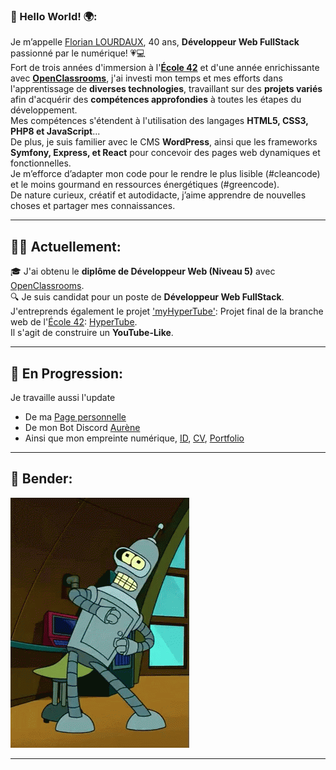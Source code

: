 ###		👋 Hello World! 🌍:  
Je m’appelle [Florian LOURDAUX](https://flourdau.github.io/flourdau), 40 ans, **Développeur Web FullStack** passionné par le numérique! 💗💻  
Fort de trois années d'immersion à l'**[École 42](https://42.fr/)** et d'une année enrichissante avec **[OpenClassrooms](https://openclassrooms.com/)**, j'ai investi mon temps et mes efforts dans l'apprentissage de **diverses technologies**, travaillant sur des **projets variés** afin d'acquérir des **compétences approfondies** à toutes les étapes du développement.  
Mes compétences s'étendent à l'utilisation des langages **HTML5, CSS3, PHP8 et JavaScript**...  
De plus, je suis familier avec le CMS **WordPress**, ainsi que les frameworks **Symfony, Express, et React** pour concevoir des pages web dynamiques et fonctionnelles.  
Je m’efforce d’adapter mon code pour le rendre le plus lisible (#cleancode) et le moins gourmand en ressources énergétiques (#greencode).  
De nature curieux, créatif et autodidacte, j’aime apprendre de nouvelles choses et partager mes connaissances.  
___  

##		👩‍💻 Actuellement:  
🎓 J'ai obtenu le **diplôme de Développeur Web (Niveau 5)** avec [OpenClassrooms](https://openclassrooms.com/).   
🔍 Je suis candidat pour un poste de **Développeur Web FullStack**.  
J'entreprends également le projet ['myHyperTube'](https://github.com/flourdau/myHyperTube/): Projet final de la branche web de l'[École 42](https://42.fr/): [HyperTube](https://github.com/flourdau/myHyperTube/blob/main/hypertube.fr.pdf).  
Il s'agit de construire un **YouTube-Like**.  
___  

##     🚧 En Progression:  
Je travaille aussi l'update  
- De ma [Page personnelle](https://github.com/flourdau/positive-link.net)
- De mon Bot Discord [Aurène](https://github.com/flourdau/aureneBotDiscord)
- Ainsi que mon empreinte numérique, [ID](https://flourdau.github.io/flourdau), [CV](https://flourdau.github.io/flourdau/curriculum), [Portfolio](https://flourdau.github.io/flourdau/portfolio)  
___  

##     🌟 Bender:  
![Bender](https://raw.githubusercontent.com/flourdau/flourdau/main/IMG/00.gif "Bender")
___  
